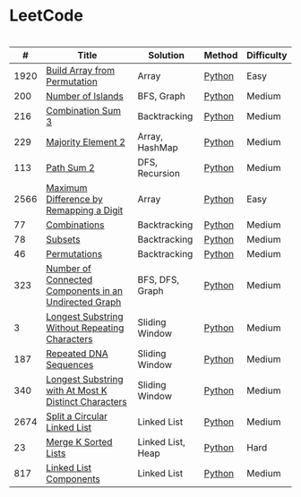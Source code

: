 # LeetCode

# 
| # | Title | Solution | Method | Difficulty | 
|---| ----- | -------- | ------ | ---------- |
|1920|[Build Array from Permutation](https://leetcode.com/problems/build-array-from-permutation/)|Array|[Python](./code/Build_Array_From_Permutation/BuildArrayFromPermutation.py)|Easy|
|200|[Number of Islands](https://leetcode.com/problems/number-of-islands/)|BFS, Graph|[Python](./code/Number_Of_Islands/NumberOfIslands.py)|Medium|
|216|[Combination Sum 3](https://leetcode.com/problems/combination-sum-iii/description/)|Backtracking|[Python](./code/Combination_Sum_III/CombinationSumIII.py)|Medium|
|229|[Majority Element 2](https://leetcode.com/problems/majority-element-ii/description/)|Array, HashMap|[Python](./code/Majority_Element_II/MajorityElementII.py)|Medium|
|113|[Path Sum 2](https://leetcode.com/problems/path-sum-ii/description/)|DFS, Recursion|[Python](./code/Path_Sum_II/PathSumII.py)|Medium|
|2566|[Maximum Difference by Remapping a Digit](https://leetcode.com/problems/maximum-difference-by-remapping-a-digit/)|Array|[Python](./code/Max_Diff_Remap_Digit/MaxDiffRemapDigit.py)|Easy|
|77|[Combinations](https://leetcode.com/problems/combinations/description/)|Backtracking|[Python](./code/Combinations/Combinations.py)|Medium|
|78|[Subsets](https://leetcode.com/problems/subsets/)|Backtracking|[Python](./code/Subsets/Subsets.py)|Medium|
|46|[Permutations](https://leetcode.com/problems/permutations/)|Backtracking|[Python](./code/Permutations/Permutations.py)|Medium|
|323|[Number of Connected Components in an Undirected Graph](https://leetcode.com/problems/number-of-connected-components-in-an-undirected-graph/)|BFS, DFS, Graph|[Python](./code/Num_Connected_Components/NumConnectedComponents.py)|Medium|
|3|[Longest Substring Without Repeating Characters](https://leetcode.com/problems/longest-substring-without-repeating-characters/)|Sliding Window|[Python](./code/Longest_Substring_Without_Repeat/LongestSubstringWithoutRepeat.py)|Medium|
|187|[Repeated DNA Sequences](https://leetcode.com/problems/repeated-dna-sequences)|Sliding Window|[Python](./code/DNA_Sequences/DNASequences.py)|Medium|
|340|[Longest Substring with At Most K Distinct Characters](https://leetcode.com/problems/longest-substring-with-at-most-k-distinct-characters/)|Sliding Window|[Python](./code/LongestSubstringWithAtMostKDistinctCharacters/LongestSubstringWithKDistinctChars.py)|Medium|
|2674|[Split a Circular Linked List](https://leetcode.com/problems/split-a-circular-linked-list)|Linked List|[Python](./code/Split_Circular_Linked_List/SplitCircularLinkedList.py)|Medium|
|23|[Merge K Sorted Lists](https://leetcode.com/problems/merge-k-sorted-lists/)|Linked List, Heap|[Python](./code/Merge_K_Sorted_Lists/MergeKSortedLists.py)|Hard|
|817|[Linked List Components](https://leetcode.com/problems/linked-list-components)|Linked List|[Python](./code/Linked_List_Components/LinkedListComp.py)|Medium|